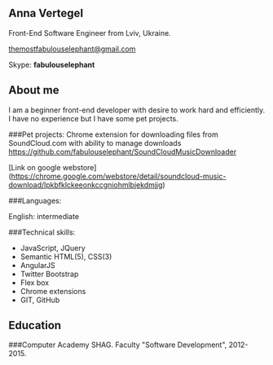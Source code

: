 
Anna Vertegel 
------------------

Front-End Software Engineer from Lviv, Ukraine.

themostfabulouselephant@gmail.com

Skype: **fabulouselephant**

About me
-------------------

I am a beginner front-end developer with desire to work hard and efficiently. I have no experience but I have some pet projects. 

###Pet projects:
 Chrome extension for downloading files from SoundCloud.com with ability to manage downloads
 https://github.com/fabulouselephant/SoundCloudMusicDownloader
 
 [Link on google webstore] (https://chrome.google.com/webstore/detail/soundcloud-music-download/lpkbfklckeeonkccgniohmlbjekdmjjg)

###Languages:

English: intermediate


###Technical skills:

- JavaScript, JQuery
- Semantic HTML(5), CSS(3)
- AngularJS
- Twitter Bootstrap
- Flex box
- Chrome extensions
- GIT, GitHub

Education
-------------

###Computer Academy SHAG.
Faculty "Software Development", 2012-2015.


